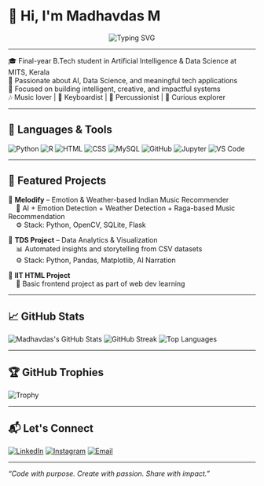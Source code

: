 # 👋 Hi, I'm Madhavdas M

<p align="center">
  <img src="https://readme-typing-svg.demolab.com?font=Fira+Code&weight=700&size=22&duration=3000&pause=1000&center=true&vCenter=true&width=600&color=3366CC&lines=AI+%26+DS+Enthusiast;Developer+%7C+Keyboardist+%7C+Percussionist;Always+Learning+%7C+Final+Year+Student" alt="Typing SVG" />
</p>


---

🎓 Final-year B.Tech student in Artificial Intelligence & Data Science at MITS, Kerala  
🌱 Passionate about AI, Data Science, and meaningful tech applications  
🎯 Focused on building intelligent, creative, and impactful systems  
🎶 Music lover | 🎹 Keyboardist | 🥁 Percussionist | 🧠 Curious explorer

---

## 🚀 Languages & Tools

![Python](https://img.shields.io/badge/Python-3670A0?style=for-the-badge&logo=python&logoColor=white)
![R](https://img.shields.io/badge/R-276DC3?style=for-the-badge&logo=r&logoColor=white)
![HTML](https://img.shields.io/badge/HTML5-E34F26?style=for-the-badge&logo=html5&logoColor=white)
![CSS](https://img.shields.io/badge/CSS3-1572B6?style=for-the-badge&logo=css3&logoColor=white)
![MySQL](https://img.shields.io/badge/MySQL-00758F?style=for-the-badge&logo=mysql&logoColor=white)
![GitHub](https://img.shields.io/badge/GitHub-181717?style=for-the-badge&logo=github&logoColor=white)
![Jupyter](https://img.shields.io/badge/Jupyter-F37626?style=for-the-badge&logo=jupyter&logoColor=white)
![VS Code](https://img.shields.io/badge/VSCode-007ACC?style=for-the-badge&logo=visual-studio-code&logoColor=white)

---

## 📌 Featured Projects

🔹 **Melodify** – Emotion & Weather-based Indian Music Recommender  
&nbsp;&nbsp;&nbsp;&nbsp;🎵 AI + Emotion Detection + Weather Detection + Raga-based Music Recommendation  
&nbsp;&nbsp;&nbsp;&nbsp;⚙️ Stack: Python, OpenCV, SQLite, Flask

🔹 **TDS Project** – Data Analytics & Visualization  
&nbsp;&nbsp;&nbsp;&nbsp;📊 Automated insights and storytelling from CSV datasets  
&nbsp;&nbsp;&nbsp;&nbsp;⚙️ Stack: Python, Pandas, Matplotlib, AI Narration

🔹 **IIT HTML Project**  
&nbsp;&nbsp;&nbsp;&nbsp;📄 Basic frontend project as part of web dev learning


---

## 📈 GitHub Stats

![Madhavdas's GitHub Stats](https://github-readme-stats.vercel.app/api?username=madhavdasm&show_icons=true&theme=tokyonight)
![GitHub Streak](https://streak-stats.demolab.com?user=madhavdasm&theme=tokyonight&hide_border=false)
![Top Languages](https://github-readme-stats.vercel.app/api/top-langs/?username=madhavdasm&layout=compact&theme=tokyonight)

---

## 🏆 GitHub Trophies

![Trophy](https://github-profile-trophy.vercel.app/?username=madhavdasm&theme=algolia&no-bg=true&margin-w=10)

---

## 📬 Let's Connect

[![LinkedIn](https://img.shields.io/badge/LinkedIn-blue?style=for-the-badge&logo=linkedin&logoColor=white)](https://www.linkedin.com/in/madhavdasm) [![Instagram](https://img.shields.io/badge/Instagram-E4405F?style=for-the-badge&logo=instagram&logoColor=white)](https://www.instagram.com/madhavdas__m) [![Email](https://img.shields.io/badge/Gmail-D14836?style=for-the-badge&logo=gmail&logoColor=white)](mailto:madhavdasm17@gmail.com)

---

_“Code with purpose. Create with passion. Share with impact.”_


